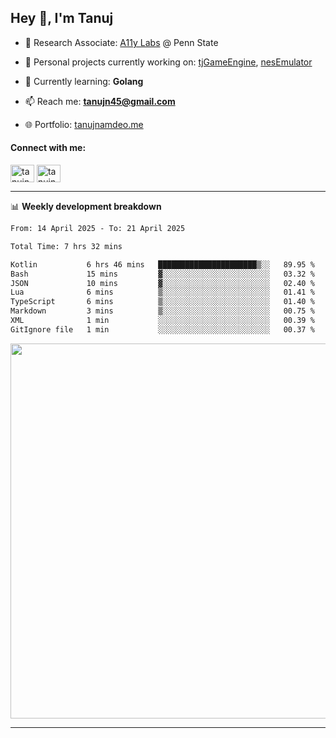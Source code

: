 <h2>Hey 👋, I'm Tanuj</h2>

- 🔬 Research Associate: [A11y Labs](https://a11y.ist.psu.edu/) @ Penn State 

- 🔭 Personal projects currently working on: [tjGameEngine](https://github.com/tanujn45/tjGameEngine), [nesEmulator](https://github.com/tanujn45/nesEmulator)

- 🌱 Currently learning: **Golang**

- 📫 Reach me: **tanujn45@gmail.com**

- 🌐 Portfolio: [tanujnamdeo.me](https://tanujnamdeo.me/)

<h4 align="left">Connect with me:</h4>
<p align="left">
<a href="https://twitter.com/tanujn45" target="blank"><img align="center" src="https://raw.githubusercontent.com/rahuldkjain/github-profile-readme-generator/master/src/images/icons/Social/twitter.svg" alt="tanujn45" height="28" width="38" /></a>
<a href="https://linkedin.com/in/tanujn45" target="blank"><img align="center" src="https://raw.githubusercontent.com/rahuldkjain/github-profile-readme-generator/master/src/images/icons/Social/linked-in-alt.svg" alt="tanujn45" height="28" width="38" /></a>
</p>

-------

📊 **Weekly development breakdown**
<!--START_SECTION:waka-->

```txt
From: 14 April 2025 - To: 21 April 2025

Total Time: 7 hrs 32 mins

Kotlin           6 hrs 46 mins   ██████████████████████▒░░   89.95 %
Bash             15 mins         ▓░░░░░░░░░░░░░░░░░░░░░░░░   03.32 %
JSON             10 mins         ▓░░░░░░░░░░░░░░░░░░░░░░░░   02.40 %
Lua              6 mins          ▒░░░░░░░░░░░░░░░░░░░░░░░░   01.41 %
TypeScript       6 mins          ▒░░░░░░░░░░░░░░░░░░░░░░░░   01.40 %
Markdown         3 mins          ▒░░░░░░░░░░░░░░░░░░░░░░░░   00.75 %
XML              1 min           ░░░░░░░░░░░░░░░░░░░░░░░░░   00.39 %
GitIgnore file   1 min           ░░░░░░░░░░░░░░░░░░░░░░░░░   00.37 %
```

<!--END_SECTION:waka-->

<img src="https://wakatime.com/share/@018e9abd-1aa4-4aa6-9db7-5ca3b999e810/4650b67a-98aa-46b4-b598-3d8a2451f0df.svg" width="600"/>

-------
